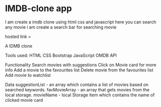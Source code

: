 # IMDB-clone app

I am create a imdb clone using html css and javascript
here you can search any movie
i am create a search bar for searching movie

hosted link = 

A IDMB clone 

Tools used:
HTML
CSS
Bootstrap
JavaScript
OMDB API

Functionality
Search movies with suggestions
Click on Movie card for more info
Add a movie to the favourites list
Delete movie from the favourites list
Add movie to watchlist


Data
suggestionList - an array which contains a list of movies based on searched keywords.
favMovieArray - an array that gets movies from the local storage.
movieName - local Storage item which contains the name of clicked movie card


